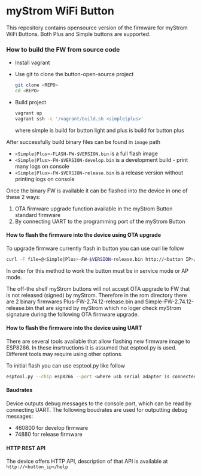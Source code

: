 # myStrom WiFi Button

This repository contains opensource version of the firmware for myStrom WiFi Buttons. Both Plus and Simple buttons are supported.

### How to build the FW from source code

- Install vagrant

- Use git to clone the button-open-source project

  ```bash
  git clone <REPO>
  cd <REPO>
  ```

- Build project

  ```bash
  vagrant up
  vagrant ssh -c '/vagrant/build.sh <simple|plus>'
  ```
  
  where simple is build for button light and plus is build for button plus

After successfully build binary files can be found in `image` path

- `<Simple|Plus>-FLASH-FW-$VERSION.bin` is a full flash image
- `<Simple|Plus>-FW-$VERSION-develop.bin` is a development build - print many logs on console
- `<Simple|Plus>-FW-$VERSION-release.bin` is a release version without printing logs on console

Once the binary FW is available it can be flashed into the device in one of these 2 ways:

1. OTA firmware upgrade function available in the myStrom Button standard firmware
2. By connecting UART to the programming port of the myStrom Button



#### How to flash the firmware into the device using OTA upgrade

To upgrade firmware currently flash in button you can use curl lie follow

```bash
curl -F file=@<Simple|Plus>-FW-$VERSION-release.bin http://<button IP>/load
```

In order for this method to work the  button must be in service mode or AP mode. 

The off-the shelf myStrom buttons will not accept OTA upgrade to FW that is not released (signed) by myStrom. Therefore in the rom directory there are 2 binary firmwares Plus-FW-2.74.12-release.bin and Simple-FW-2.74.12-release.bin that are signed by myStrom which no loger check myStrom signature during the following OTA firmware upgrade.



#### How to flash the firmware into the device using UART

There are several tools available that allow flashing new firmware image to ESP8266. In these insrtructions it is assumed that esptool.py is used. Different tools may require using other options.

To initial flash you can use esptool.py like follow

```bash
esptool.py --chip esp8266 --port <where usb serial adapter is connected> --baud <460800> write_flash --flash_freq keep --flash_mode keep --flash_size 2MB 0x0 <Simple|Plus>-FLASH-FW-$VERSION.bin
```



#### Baudrates

Device outputs debug messages to the console port, which can be read by connecting UART. The following boudrates are used for outputting debug messages:

- 460800 for develop firmware
- 74880 for release firmware



#### HTTP REST API

The device offers HTTP API, description of that API is available at `http://<button_ip>/help`